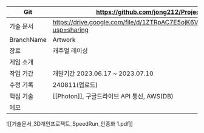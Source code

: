 
| Git        | https://github.com/jong212/Project_RunRunRun                                       |
| ---------- | ---------------------------------------------------------------------------------- |
| 기술 문서      | https://drive.google.com/file/d/1ZTRpAC7E5ojK6VKGAcWm1JeSrrckFiyw/view?usp=sharing |
| BranchName | Artwork                                                                            |
| 장르         | 캐주얼 레이싱                                                                            |
| 게임 소개      |                                                                                    |
| 작업 기간      | 개발기간 2023.06.17 ~ 2023.07.10                                                       |
| 수정 기록      | 240811(업로드)                                                                        |
| 핵심 기술      | [[Photon]], 구글드라이브 API 통신, AWS(DB)                                                 |
| 메모         |                                                                                    |

![[기술문서_3D개인프로젝트_SpeedRun_안종화 1.pdf]]
